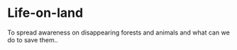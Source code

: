 # Life-on-land
To spread awareness on disappearing forests and animals and what can we do to save them..
